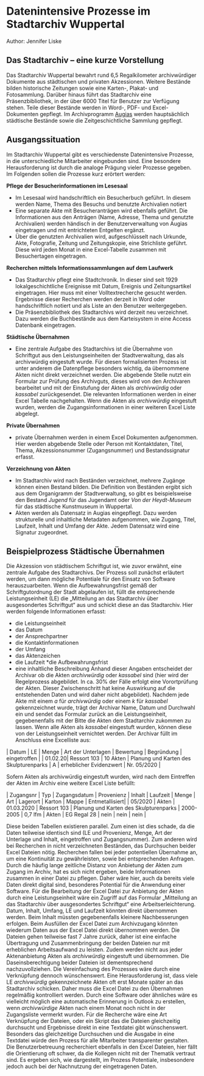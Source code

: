 # Datenintensive Prozesse im Stadtarchiv Wuppertal

Author: Jennifer Liske

## Das Stadtarchiv – eine kurze Vorstellung

Das Stadtarchiv Wuppertal bewahrt rund 6,5 Regalkilometer archivwürdiger Dokumente aus städtischen und privaten Akzessionen. Weitere Bestände bilden historische Zeitungen sowie eine Karten-, Plakat- und Fotosammlung. Darüber hinaus führt das Stadtarchiv eine Präsenzbibliothek, in der über 6000 Titel für Benutzer zur Verfügung stehen. Teile dieser Bestände werden in Word-, PDF- und Excel-Dokumenten gepflegt. Im Archivprogramm [Augias](https://www.augias.de) werden hauptsächlich städtische Bestände sowie die Zeitgeschichtliche Sammlung gepflegt.

## Ausgangssituation

Im Stadtarchiv Wuppertal gibt es verschiedenste Datenintensive Prozesse, in die unterschiedliche Mitarbeiter eingebunden sind. Eine besondere Herausforderung ist durch die analoge Prägung vieler Prozesse gegeben. Im Folgenden sollen die Prozesse kurz erörtert werden:

**Pflege der Besucherinformationen im Lesesaal**

-	Im Lesesaal wird handschriftlich ein Besucherbuch geführt. In diesem werden Name, Thema des Besuchs und benutzte Archivalien notiert
-	Eine separate Akte mit Besucheranträgen wird ebenfalls geführt. Die Informationen aus den Anträgen (Name, Adresse, Thema und genutzte Archivalien) werden händisch in der Benutzerverwaltung von Augias eingetragen und mit entrichteten Entgelten ergänzt.
-	Über die genutzten Archivalien wird, aufgeschlüsselt nach Urkunde, Akte, Fotografie, Zeitung und Zeitungskopie, eine Strichliste geführt. Diese wird jeden Monat in eine Excel-Tabelle zusammen mit Besuchertagen eingetragen.

**Recherchen mittels Informationssammlungen auf dem Laufwerk**

-	Das Stadtarchiv pflegt eine Stadtchronik. In dieser sind seit 1929 lokalgeschichtliche Ereignisse mit Datum, Ereignis und Zeitungsartikel eingetragen. Hier muss mit einer Volltextrecherche gesucht werden. Ergebnisse dieser Recherchen werden derzeit in Word oder handschriftlich notiert und als Liste an den Benutzer weitergegeben.
-	Die Präsenzbibliothek des Stadtarchivs wird derzeit neu verzeichnet. Dazu werden die Buchbestände aus dem Karteisystem in eine Access Datenbank eingetragen.

**Städtische Übernahmen**

-	Eine zentrale Aufgabe des Stadtarchivs ist die Übernahme von Schriftgut aus den Leistungseinheiten der Stadtverwaltung, das als archivwürdig eingestuft wurde. Für diesen formalisierten Prozess ist unter anderem die Datenpflege besonders wichtig, da übernommene Akten nicht direkt verzeichnet werden. Die abgebende Stelle nutzt ein Formular zur Prüfung des Archivguts, dieses wird von den Archivaren bearbeitet und mit der Einstufung der Akten als *archivwürdig* oder *kassabel* zurückgesendet. Die relevanten Informationen werden in einer Excel Tabelle nachgehalten. Wenn die Akten als *archivwürdig* eingestuft wurden, werden die Zugangsinformationen in einer weiteren Excel Liste abgelegt.

**Private Übernahmen**

-	private Übernahmen werden in einem Excel Dokumenten aufgenommen. Hier werden abgebende Stelle oder Person mit Kontaktdaten, Titel, Thema, Akzessionsnummer (Zugangsnummer) und Bestandssignatur erfasst. 

**Verzeichnung von Akten**

-	Im Stadtarchiv wird nach Beständen verzeichnet, mehrere Zugänge können einen Bestand bilden. Die Definition von Beständen ergibt sich aus dem Organigramm der Stadtverwaltung, so gibt es beispielsweise den Bestand *Jugend* für das Jugendamt oder *Von der Heydt-Museum* für das städtische Kunstmuseum in Wuppertal.
-	Akten werden als Datensatz in Augias eingepflegt. Dazu werden strukturelle und inhaltliche Metadaten aufgenommen, wie Zugang, Titel, Laufzeit, Inhalt und Umfang der Akte. Jedem Datensatz wird eine Signatur zugeordnet.

## Beispielprozess Städtische Übernahmen

Die Akzession von städtischem Schriftgut ist, wie zuvor erwähnt, eine zentrale Aufgabe des Stadtarchivs. Der Prozess soll zunächst erläutert werden, um dann mögliche Potentiale für den Einsatz von Software herauszuarbeiten.
Wenn die Aufbewahrungsfrist gemäß der Schriftgutordnung der Stadt abgelaufen ist, füllt die entsprechende Leistungseinheit (LE) die „Mitteilung an das Stadtarchiv über ausgesondertes Schriftgut“ aus und schickt diese an das Stadtarchiv. Hier werden folgende Informationen erfasst:
* die Leistungseinheit
* das Datum
* der Ansprechpartner
* die Kontaktinformationen
* der Umfang
* das Aktenzeichen
* die Laufzeit
*die Aufbewahrungsfrist
* eine inhaltliche Beschreibung
Anhand dieser Angaben entscheidet der Archivar ob die Akten *archivwürdig* oder *kassabel* sind (hier wird der Regelprozess abgebildet. In ca. 30% der Fälle erfolgt eine Vorortprüfung der Akten. Dieser Zwischenschritt hat keine Auswirkung auf die entstehenden Daten und wird daher nicht abgebildet). Nachdem jede Akte mit einem *a* für *archivwürdig* oder einem *k* für *kassabel* gekennzeichnet wurde, trägt der Archivar Name, Datum und Durchwahl ein und sendet das Formular zurück an die Leistungseinheit, gegebenenfalls mit der Bitte die Akten dem Stadtarchiv zukommen zu lassen. Wenn alle Akten als *kassabel* eingestuft wurden, können diese von der Leistungseinheit vernichtet werden. 
Der Archivar füllt im Anschluss eine Excelliste aus:

| Datum | LE | Menge | Art der Unterlagen | Bewertung | Begründung | eingetroffen |
| 01.02.20|  Ressort 103 | 10 Akten | Planung und Karten des Skulpturenparks | A | erheblicher Evidenzwert | Nr. 05/2020 | 

Sofern Akten als archivwürdig eingestuft wurden, wird nach dem Eintreffen der Akten im Archiv eine weitere Excel Liste befüllt:

| Zugangsnr | Typ | Zugangsdatum | Provenienz | Inhalt | Laufzeit | Menge | Art | Lagerort | Karton | Mappe | Entmetallisiert|
| 05/2020 | Akten | 01.03.2020 | Ressort 103 | Planung und Karten des Skulpturenparks | 2000-2005 | 0,7 lfm | Akten | EG Regal 28 | nein | nein | nein |

Diese beiden Tabellen existieren parallel. Zum einen ist dies schade, da die Daten teilweise identisch sind (LE und Provenienz, Menge, Art der Unterlage und Inhalt, eingetroffen und Zugangsnummer). Zum anderen wird bei Recherchen in nicht verzeichneten Beständen, das Durchsuchen beider Excel Dateien nötig. Recherchen fallen bei jeder potentiellen Übernahme an, um eine Kontinuität zu gewährleisten, sowie bei entsprechenden Anfragen. 
Durch die häufig lange zeitliche Distanz von Anbietung der Akten zum Zugang im Archiv, hat es sich nicht ergeben, beide Informationen zusammen in einer Datei zu pflegen. Daher wäre hier, auch da bereits viele Daten direkt digital sind, besonderes Potential für die Anwendung einer Software. 
Für die Bearbeitung der Excel Datei zur Anbietung der Akten durch eine Leistungseinheit wäre ein Zugriff auf das Formular „Mitteilung an das Stadtarchiv über ausgesondertes Schriftgut“ eine Arbeitserleichterung. Datum, Inhalt, Umfang, LE und Laufzeit könnten direkt übernommen werden. Beim Inhalt müssten gegebenenfalls kleinere Nachbesserungen erfolgen.
Beim Ausfüllen der Excel Datei zum Archivzugang könnten wiederum Daten aus der Excel Datei direkt übernommen werden.
Die Dateien gehen teilweise fast 7 Jahre zurück, daher ist eine einfache Übertragung und Zusammenbringung der beiden Dateien nur mit erheblichen Arbeitsaufwand zu leisten. Zudem werden nicht aus jeder Aktenanbietung Akten als *archivwürdig* eingestuft und übernommen. Die Daseinsberechtigung beider Dateien ist dementsprechend nachzuvollziehen. Die Vereinfachung des Prozesses wäre durch eine Verknüpfung dennoch wünschenswert. Eine Herausforderung ist, dass viele LE *archivwürdig* gekennzeichnete Akten oft erst Monate später an das Stadtarchiv schicken. Daher muss die Excel Datei zu den Übernahmen regelmäßig kontrolliert werden. Durch eine Software oder ähnliches wäre es vielleicht möglich eine automatische Erinnerung in Outlook zu erstellen, wenn *archivwürdige* Akten nach einem Monat noch nicht in der Zugangsliste vermerkt wurden.
Für die Recherche wäre eine Art Verknüpfung der Dateien, oder ein Skript das die Dateien gleichzeitig durchsucht und Ergebnisse direkt in eine Textdatei gibt wünschenswert. Besonders das gleichzeitige Durchsuchen und die Ausgabe in eine Textdatei würde den Prozess für alle Mitarbeiter transparenter gestalten. Die Benutzerbetreuung recherchiert ebenfalls in den Excel Dateien, hier fällt die Orientierung oft schwer, da die Kollegen nicht mit der Thematik vertraut sind.
Es ergeben sich, wie dargestellt, im Prozess Potentiale, insbesondere jedoch auch bei der Nachnutzung der eingetragenen Daten.

